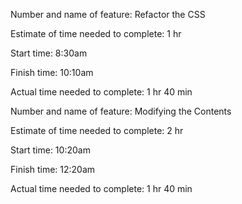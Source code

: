 Number and name of feature: Refactor the CSS

Estimate of time needed to complete: 1 hr

Start time: 8:30am

Finish time: 10:10am

Actual time needed to complete: 1 hr 40 min


Number and name of feature: Modifying the Contents

Estimate of time needed to complete: 2 hr

Start time: 10:20am

Finish time: 12:20am

Actual time needed to complete: 1 hr 40 min